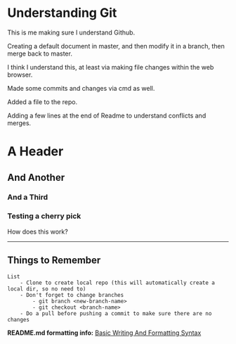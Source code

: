 Understanding Git
==================
This is me making sure I understand Github.

Creating a default document in master, and then modify it in a branch, then merge back to master.

I think I understand this, at least via making file changes within the web browser.

Made some commits and changes via cmd as well.

Added a file to the repo.

Adding a few lines
at the end of Readme to understand conflicts and merges.

# A Header
## And Another
### And a Third

### Testing a cherry pick

How does this work?


---

## Things to Remember
    List
        - Clone to create local repo (this will automatically create a local dir, so no need to)
        - Don't forget to change branches
            - git branch <new-branch-name>
            - git checkout <branch-name>
        - Do a pull before pushing a commit to make sure there are no changes

**README.md formatting info:** [Basic Writing And Formatting Syntax](https://help.github.com/articles/basic-writing-and-formatting-syntax/)
